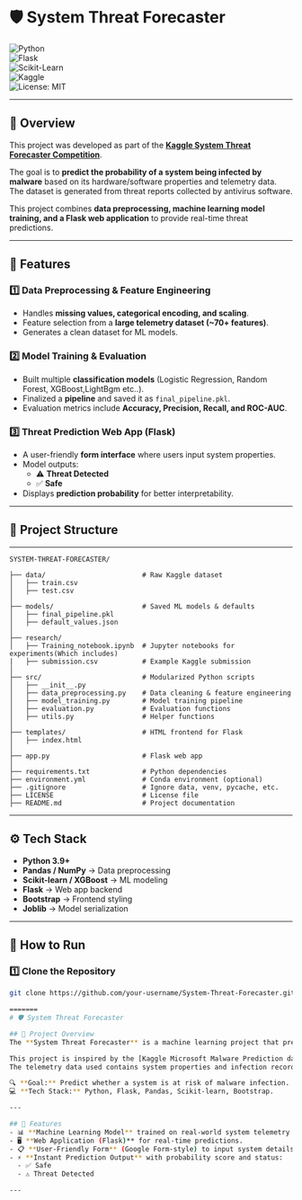 # 🛡️ System Threat Forecaster  

![Python](https://img.shields.io/badge/Python-3.9%2B-blue)  
![Flask](https://img.shields.io/badge/Flask-2.0+-black)  
![Scikit-Learn](https://img.shields.io/badge/Scikit--Learn-ML-orange)  
![Kaggle](https://img.shields.io/badge/Kaggle-Competition-blue)  
![License: MIT](https://img.shields.io/badge/License-MIT-green)  

---

## 📌 Overview  
This project was developed as part of the [**Kaggle System Threat Forecaster Competition**](https://www.kaggle.com/competitions/System-Threat-Forecaster).  

The goal is to **predict the probability of a system being infected by malware** based on its hardware/software properties and telemetry data. The dataset is generated from threat reports collected by antivirus software.  

This project combines **data preprocessing, machine learning model training, and a Flask web application** to provide real-time threat predictions.  

---

## 🔹 Features  

### 1️⃣ **Data Preprocessing & Feature Engineering**  
- Handles **missing values, categorical encoding, and scaling**.  
- Feature selection from a **large telemetry dataset (~70+ features)**.  
- Generates a clean dataset for ML models.  

### 2️⃣ **Model Training & Evaluation**  
- Built multiple **classification models** (Logistic Regression, Random Forest, XGBoost,LightBgm etc..).  
- Finalized a **pipeline** and saved it as `final_pipeline.pkl`.  
- Evaluation metrics include **Accuracy, Precision, Recall, and ROC-AUC**.  

### 3️⃣ **Threat Prediction Web App (Flask)**  
- A user-friendly **form interface** where users input system properties.  
- Model outputs:  
  - ⚠️ **Threat Detected**  
  - ✅ **Safe**  
- Displays **prediction probability** for better interpretability.  

---

## 📂 Project Structure
---
 
```
SYSTEM-THREAT-FORECASTER/

├── data/                        # Raw Kaggle dataset
│   ├── train.csv
│   ├── test.csv
│
├── models/                      # Saved ML models & defaults
│   ├── final_pipeline.pkl
│   ├── default_values.json
│
├── research/                    
│   ├── Training_notebook.ipynb  # Jupyter notebooks for experiments(Which includes)
|   ├── submission.csv           # Example Kaggle submission
│
├── src/                         # Modularized Python scripts
│   ├── __init__.py
│   ├── data_preprocessing.py    # Data cleaning & feature engineering
│   ├── model_training.py        # Model training pipeline
│   ├── evaluation.py            # Evaluation functions
│   ├── utils.py                 # Helper functions
│
├── templates/                   # HTML frontend for Flask
│   ├── index.html
│
├── app.py                       # Flask web app
│
├── requirements.txt             # Python dependencies
├── environment.yml              # Conda environment (optional)
├── .gitignore                   # Ignore data, venv, pycache, etc.
├── LICENSE                      # License file
├── README.md                    # Project documentation
```
---

## ⚙️ Tech Stack  

- **Python 3.9+**  
- **Pandas / NumPy** → Data preprocessing  
- **Scikit-learn / XGBoost** → ML modeling  
- **Flask** → Web app backend  
- **Bootstrap** → Frontend styling  
- **Joblib** → Model serialization  

---

## 🚀 How to Run  

### 1️⃣ Clone the Repository  
```bash
git clone https://github.com/your-username/System-Threat-Forecaster.git

=======
# 🛡️ System Threat Forecaster

## 📌 Project Overview  
The **System Threat Forecaster** is a machine learning project that predicts the probability of a system being infected by malware, based on its system configurations and telemetry data.  

This project is inspired by the [Kaggle Microsoft Malware Prediction dataset](https://www.kaggle.com/competitions/microsoft-malware-prediction).  
The telemetry data used contains system properties and infection records collected via antivirus software.  

🔍 **Goal:** Predict whether a system is at risk of malware infection.  
💻 **Tech Stack:** Python, Flask, Pandas, Scikit-learn, Bootstrap.  

---

## 🚀 Features  
- 📊 **Machine Learning Model** trained on real-world system telemetry data.  
- 🖥️ **Web Application (Flask)** for real-time predictions.  
- 📋 **User-Friendly Form** (Google Form-style) to input system details.  
- ⚡ **Instant Prediction Output** with probability score and status:  
  - ✅ Safe  
  - ⚠️ Threat Detected  

---


